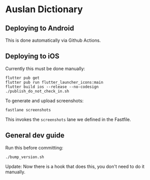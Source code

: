 # Auslan Dictionary

## Deploying to Android
This is done automatically via Github Actions.

## Deploying to iOS
Currently this must be done manually:
```
flutter pub get
flutter pub run flutter_launcher_icons:main
flutter build ios --release --no-codesign
./publish_do_not_check_in.sh
```

To generate and upload screenshots:
```
fastlane screenshots
```
This invokes the `screenshots` lane we defined in the Fastfile.

## General dev guide

Run this before committing:
```
./bump_version.sh
```
Update: Now there is a hook that does this, you don't need to do it manually.
